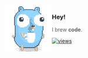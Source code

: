 <img align="left" src="./img/gopher_coffee.gif">

### Hey!
> I brew **code**.

[![views](https://komarev.com/ghpvc/?username=pehlicd&style=flat&color=79D4FD&label=views)](https://github.com/pehlicd)
